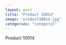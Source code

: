 ```yaml
---
layout: post
title: "Product 10014"
image: "product10014.jpg"
categories: "category1"
---
```

Product 10014
